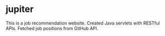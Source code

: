 # jupiter
This is a job recommendation website.
Created Java servlets with RESTful APIs.
Fetched job positions from GitHub API.
